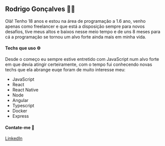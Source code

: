 ## Rodrigo Gonçalves 👨‍💻

Olá! Tenho 18 anos e estou na área de programação a 1.6 ano, venho apenas como freelancer e que está a disposição sempre para novos desafios, tive meus altos e baixos nesse meio tempo e de uns 8 meses para cá a programação se tornou um alvo forte ainda mais em minha vida.

#### Techs que uso ⚙

Desde o começo eu sempre estive entretido com JavaScript num alvo forte em que devia atingir certeiramente, com o tempo fui conhecendo novas techs que ela abrange euqe foram de muito interesse meu:

* JavaScript
* React
* React Native
* Node
* Angular
* Typescript
* Docker
* Express

#### Contate-me 📩

[LinkedIn](https://www.linkedin.com/in/rodrigo-g-a42330142/)
